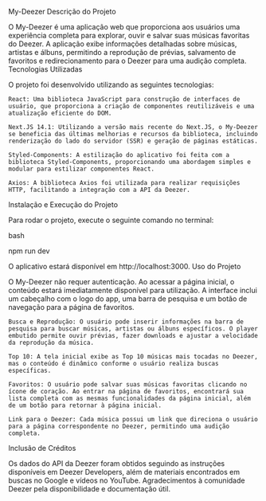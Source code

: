 My-Deezer
Descrição do Projeto

O My-Deezer é uma aplicação web que proporciona aos usuários uma experiência completa para explorar, ouvir e salvar suas músicas favoritas do Deezer. A aplicação exibe informações detalhadas sobre músicas, artistas e álbuns, permitindo a reprodução de prévias, salvamento de favoritos e redirecionamento para o Deezer para uma audição completa.
Tecnologias Utilizadas

O projeto foi desenvolvido utilizando as seguintes tecnologias:

    React: Uma biblioteca JavaScript para construção de interfaces de usuário, que proporciona a criação de componentes reutilizáveis e uma atualização eficiente do DOM.

    Next.JS 14.1: Utilizando a versão mais recente do Next.JS, o My-Deezer se beneficia das últimas melhorias e recursos da biblioteca, incluindo renderização do lado do servidor (SSR) e geração de páginas estáticas.

    Styled-Components: A estilização do aplicativo foi feita com a biblioteca Styled-Components, proporcionando uma abordagem simples e modular para estilizar componentes React.

    Axios: A biblioteca Axios foi utilizada para realizar requisições HTTP, facilitando a integração com a API da Deezer.

Instalação e Execução do Projeto

Para rodar o projeto, execute o seguinte comando no terminal:

bash

npm run dev

O aplicativo estará disponível em http://localhost:3000.
Uso do Projeto

O My-Deezer não requer autenticação. Ao acessar a página inicial, o conteúdo estará imediatamente disponível para utilização. A interface inclui um cabeçalho com o logo do app, uma barra de pesquisa e um botão de navegação para a página de favoritos.

    Busca e Reprodução: O usuário pode inserir informações na barra de pesquisa para buscar músicas, artistas ou álbuns específicos. O player embutido permite ouvir prévias, fazer downloads e ajustar a velocidade da reprodução da música.

    Top 10: A tela inicial exibe as Top 10 músicas mais tocadas no Deezer, mas o conteúdo é dinâmico conforme o usuário realiza buscas específicas.

    Favoritos: O usuário pode salvar suas músicas favoritas clicando no ícone de coração. Ao entrar na página de favoritos, encontrará sua lista completa com as mesmas funcionalidades da página inicial, além de um botão para retornar à página inicial.

    Link para o Deezer: Cada música possui um link que direciona o usuário para a página correspondente no Deezer, permitindo uma audição completa.

Inclusão de Créditos

Os dados do API da Deezer foram obtidos seguindo as instruções disponíveis em Deezer Developers, além de materiais encontrados em buscas no Google e vídeos no YouTube. Agradecimentos à comunidade Deezer pela disponibilidade e documentação útil.

